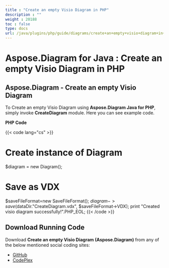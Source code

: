 ```yaml
---
title : "Create an empty Visio Diagram in PHP" 
description : "" 
weight : 20188 
toc : false
type: docs
url: /java/plugins/php/guide/diagrams/create+an+empty+visio+diagram+in+php/
---
```


# Aspose.Diagram for Java : Create an empty Visio Diagram in PHP


## Aspose.Diagram - Create an empty Visio Diagram

To Create an empty Visio Diagram using **Aspose.Diagram Java for PHP**, simply invoke **CreateDiagram** module. Here you can see example code.

**PHP Code**

{{< code lang="cs" >}}
# Create instance of Diagram
$diagram = new Diagram();

# Save as VDX
$saveFileFormat=new SaveFileFormat();
$diagram->save($dataDir."CreateDiagram.vdx", $saveFileFormat->VDX);
print "Created visio diagram successfully!".PHP_EOL;
{{< /code >}}

## Download Running Code

Download **Create an empty Visio Diagram (Aspose.Diagram)** from any of the below mentioned social coding sites:

*   [GitHub](https://github.com/asposediagram/Aspose.Diagram-for-Java/blob/master/Plugins/Aspose_Diagram_Java_for_PHP/src/aspose/diagram/WorkingwithDiagrams/CreateDiagram.php)
*   [CodePlex](https://asposediagramjavaphp.codeplex.com/SourceControl/latest#src/aspose/diagram/WorkingwithMasters/CheckPresenceOfMaster.php)

